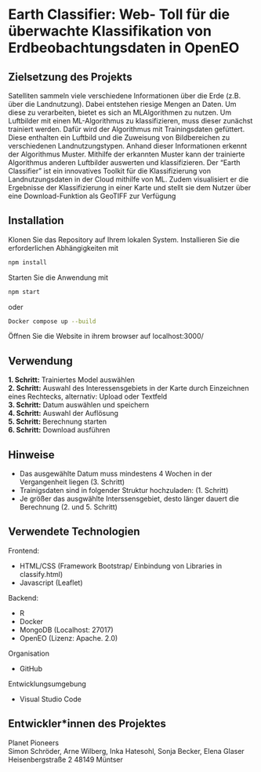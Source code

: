 # Earth Classifier: Web- Toll für die überwachte Klassifikation von Erdbeobachtungsdaten in OpenEO
## Zielsetzung des Projekts
Satelliten sammeln viele verschiedene Informationen über die Erde (z.B. über die Landnutzung).
Dabei entstehen riesige Mengen an Daten. Um diese zu verarbeiten, bietet es sich an MLAlgorithmen zu nutzen.
Um Luftbilder mit einen ML-Algorithmus zu klassifizieren, muss dieser zunächst trainiert
werden. Dafür wird der Algorithmus mit Trainingsdaten gefüttert. Diese enthalten ein Luftbild
und die Zuweisung von Bildbereichen zu verschiedenen Landnutzungstypen. Anhand dieser
Informationen erkennt der Algorithmus Muster. Mithilfe der erkannten Muster kann der trainierte
Algorithmus anderen Luftbilder auswerten und klassifizieren.
Der “Earth Classifier” ist ein innovatives Toolkit
für die Klassifizierung von Landnutzungsdaten in der Cloud mithilfe von ML. Zudem visualisiert
er die Ergebnisse der Klassifizierung in einer Karte und stellt sie dem Nutzer über eine
Download-Funktion als GeoTIFF zur Verfügung
## Installation

Klonen Sie das Repository auf Ihrem lokalen System.
Installieren Sie die erforderlichen Abhängigkeiten mit
```bash
npm install
```
Starten Sie die Anwendung mit
```bash
npm start
```
oder
```bash
Docker compose up --build
```
Öffnen Sie die Website in ihrem browser auf localhost:3000/

## Verwendung
**1. Schritt:** Trainiertes Model auswählen <br>
**2. Schritt:** Auswahl des Interessensgebiets in der Karte durch Einzeichnen eines Rechtecks, alternativ: Upload oder Textfeld <br>
**3. Schritt:** Datum auswählen und speichern <br>
**4. Schritt:** Auswahl der Auflösung <br>
**5. Schritt:** Berechnung starten <br>
**6. Schritt:** Download ausführen

## Hinweise
- Das ausgewählte Datum muss mindestens 4 Wochen in der Vergangenheit liegen (3. Schritt)
- Trainigsdaten sind in folgender Struktur hochzuladen: (1. Schritt)
- Je größer das ausgwählte Interssensgebiet, desto länger dauert die Berechnung (2. und 5. Schritt)

## Verwendete Technologien
Frontend:
- HTML/CSS (Framework Bootstrap/ Einbindung von Libraries in classify.html)
- Javascript (Leaflet)

Backend:
- R
- Docker
- MongoDB (Localhost: 27017)
- OpenEO (Lizenz: Apache. 2.0)

Organisation
- GitHub

Entwicklungsumgebung
- Visual Studio Code

## Entwickler*innen des Projektes
Planet Pioneers <br>
Simon Schröder, Arne Wilberg, Inka Hatesohl, Sonja Becker, Elena Glaser <br>
Heisenbergstraße 2
48149 Müntser

